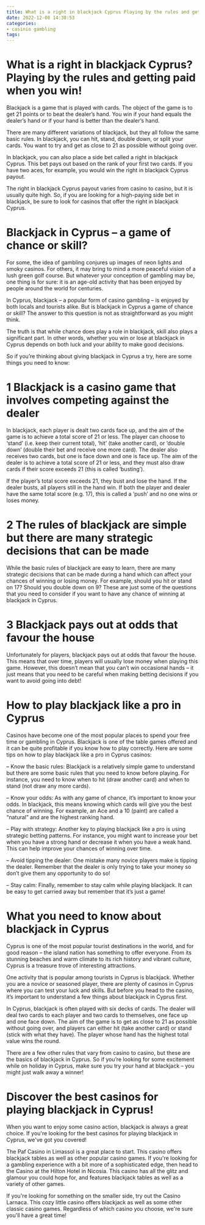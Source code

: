 ```yaml
---
title: What is a right in blackjack Cyprus Playing by the rules and getting paid when you win!
date: 2022-12-08 14:38:53
categories:
- casinio gambling
tags:
---
```



#  What is a right in blackjack Cyprus? Playing by the rules and getting paid when you win!

Blackjack is a game that is played with cards. The object of the game is to get 21 points or to beat the dealer’s hand. You win if your hand equals the dealer’s hand or if your hand is better than the dealer’s hand.

There are many different variations of blackjack, but they all follow the same basic rules. In blackjack, you can hit, stand, double down, or split your cards. You want to try and get as close to 21 as possible without going over.

In blackjack, you can also place a side bet called a right in blackjack Cyprus. This bet pays out based on the rank of your first two cards. If you have two aces, for example, you would win the right in blackjack Cyprus payout.

The right in blackjack Cyprus payout varies from casino to casino, but it is usually quite high. So, if you are looking for a high-paying side bet in blackjack, be sure to look for casinos that offer the right in blackjack Cyprus.

#  Blackjack in Cyprus – a game of chance or skill?

For some, the idea of gambling conjures up images of neon lights and smoky casinos. For others, it may bring to mind a more peaceful vision of a lush green golf course. But whatever your conception of gambling may be, one thing is for sure: it is an age-old activity that has been enjoyed by people around the world for centuries.

In Cyprus, blackjack – a popular form of casino gambling – is enjoyed by both locals and tourists alike. But is blackjack in Cyprus a game of chance or skill? The answer to this question is not as straightforward as you might think.

The truth is that while chance does play a role in blackjack, skill also plays a significant part. In other words, whether you win or lose at blackjack in Cyprus depends on both luck and your ability to make good decisions.

So if you’re thinking about giving blackjack in Cyprus a try, here are some things you need to know:

# 1 Blackjack is a casino game that involves competing against the dealer

In blackjack, each player is dealt two cards face up, and the aim of the game is to achieve a total score of 21 or less. The player can choose to ‘stand’ (i.e. keep their current total), ‘hit’ (take another card), or ‘double down’ (double their bet and receive one more card). The dealer also receives two cards, but one is face down and one is face up. The aim of the dealer is to achieve a total score of 21 or less, and they must also draw cards if their score exceeds 21 (this is called ‘busting’).

If the player’s total score exceeds 21, they bust and lose the hand. If the dealer busts, all players still in the hand win. If both the player and dealer have the same total score (e.g. 17), this is called a ‘push’ and no one wins or loses money.

# 2 The rules of blackjack are simple but there are many strategic decisions that can be made

 While the basic rules of blackjack are easy to learn, there are many strategic decisions that can be made during a hand which can affect your chances of winning or losing money. For example, should you hit or stand on 17? Should you double down on 9? These are just some of the questions that you need to consider if you want to have any chance of winning at blackjack in Cyprus.

# 3 Blackjack pays out at odds that favour the house

 Unfortunately for players, blackjack pays out at odds that favour the house. This means that over time, players will usually lose money when playing this game. However, this doesn’t mean that you can’t win occasional hands – it just means that you need to be careful when making betting decisions if you want to avoid going into debt!

#  How to play blackjack like a pro in Cyprus

Casinos have become one of the most popular places to spend your free time or gambling in Cyprus. Blackjack is one of the table games offered and it can be quite profitable if you know how to play correctly. Here are some tips on how to play blackjack like a pro in Cyprus casinos:

– Know the basic rules: Blackjack is a relatively simple game to understand but there are some basic rules that you need to know before playing. For instance, you need to know when to hit (draw another card) and when to stand (not draw any more cards).

– Know your odds: As with any game of chance, it’s important to know your odds. In blackjack, this means knowing which cards will give you the best chance of winning. For example, an Ace and a 10 (paint) are called a “natural” and are the highest ranking hand.

– Play with strategy: Another key to playing blackjack like a pro is using strategic betting patterns. For instance, you might want to increase your bet when you have a strong hand or decrease it when you have a weak hand. This can help improve your chances of winning over time.

– Avoid tipping the dealer: One mistake many novice players make is tipping the dealer. Remember that the dealer is only trying to take your money so don’t give them any opportunity to do so!

– Stay calm: Finally, remember to stay calm while playing blackjack. It can be easy to get carried away but remember that it’s just a game!

#  What you need to know about blackjack in Cyprus

Cyprus is one of the most popular tourist destinations in the world, and for good reason – the island nation has something to offer everyone. From its stunning beaches and warm climate to its rich history and vibrant culture, Cyprus is a treasure trove of interesting attractions.

One activity that is popular among tourists in Cyprus is blackjack. Whether you are a novice or seasoned player, there are plenty of casinos in Cyprus where you can test your luck and skills. But before you head to the casino, it’s important to understand a few things about blackjack in Cyprus first.

In Cyprus, blackjack is often played with six decks of cards. The dealer will deal two cards to each player and two cards to themselves, one face up and one face down. The aim of the game is to get as close to 21 as possible without going over, and players can either hit (take another card) or stand (stick with what they have). The player whose hand has the highest total value wins the round.

There are a few other rules that vary from casino to casino, but these are the basics of blackjack in Cyprus. So if you’re looking for some excitement while on holiday in Cyprus, make sure you try your hand at blackjack – you might just walk away a winner!

#  Discover the best casinos for playing blackjack in Cyprus!

When you want to enjoy some casino action, blackjack is always a great choice. If you're looking for the best casinos for playing blackjack in Cyprus, we've got you covered!

The Paf Casino in Limassol is a great place to start. This casino offers blackjack tables as well as other popular casino games. If you're looking for a gambling experience with a bit more of a sophisticated edge, then head to the Casino at the Hilton Hotel in Nicosia. This casino has all the glitz and glamour you could hope for, and features blackjack tables as well as a variety of other games.

If you're looking for something on the smaller side, try out the Casino Larnaca. This cozy little casino offers blackjack as well as some other classic casino games. Regardless of which casino you choose, we're sure you'll have a great time!